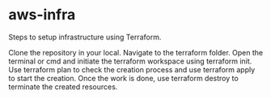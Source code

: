 # aws-infra

Steps to setup infrastructure using Terraform.

Clone the repository in your local.
Navigate to the terraform folder.
Open the terminal or cmd and initiate the terraform workspace using terraform init.
Use terraform plan to check the creation process and use terraform apply to start the creation.
Once the work is done, use terraform destroy to terminate the created resources.
